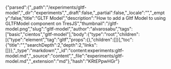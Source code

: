 {"parsed":{"_path":"/experiments/gltf-model","_dir":"experiments","_draft":false,"_partial":false,"_locale":"","_empty":false,"title":"GLTF Model","description":"How to add a Gltf Model to using GLTFModel component on TresJS","thumbnail":"/gltf-model.png","slug":"gltf-model","author":"alvarosabu","tags":["basic","cientos","gltf-model"],"body":{"type":"root","children":[{"type":"element","tag":"gltf","props":{},"children":[]}],"toc":{"title":"","searchDepth":2,"depth":2,"links":[]}},"_type":"markdown","_id":"content:experiments:gltf-model.md","_source":"content","_file":"experiments/gltf-model.md","_extension":"md"},"hash":"KRtEPpwHGr"}